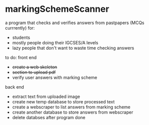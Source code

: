 # markingSchemeScanner
a program that checks and verifies answers from pastpapers (MCQs currrently)
for:
- students
- mostly people doing their IGCSES/A levels
- lazy people that don't want to waste time checking answers

to do:
front end
* ~~create a web skeleton~~
* ~~section to upload pdf~~
* verify user answers with marking scheme

back end
* extract text from uploaded image
* create new temp database to store processed text
* create a webscraper to list answers from marking scheme
* create another database to store answers from webscraper
* delete databses after program done